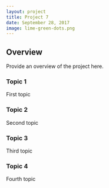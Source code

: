 ```yaml
---
layout: project
title: Project 7
date: September 28, 2017
image: lime-green-dots.png
---
```


## Overview
Provide an overview of the project here.

### Topic 1
First topic

### Topic 2
Second topic

### Topic 3
Third topic

### Topic 4
Fourth topic 